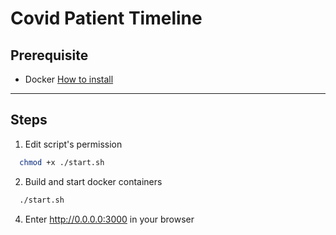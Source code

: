 # Covid Patient Timeline

## Prerequisite
* Docker [How to install](https://docs.docker.com/engine/install/)

---
## Steps
1. Edit script's permission
  ```sh
    chmod +x ./start.sh
  ```
2. Build and start docker containers
  ```sh
    ./start.sh
  ```
4. Enter http://0.0.0.0:3000 in your browser
